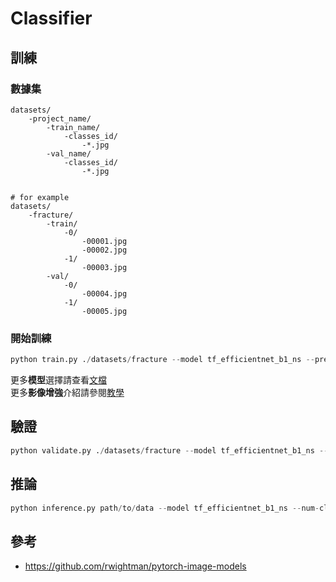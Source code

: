 # Classifier

## 訓練
### 數據集
    datasets/
        -project_name/
            -train_name/
                -classes_id/
                    -*.jpg
            -val_name/
                -classes_id/
                    -*.jpg


    # for example
    datasets/
        -fracture/
            -train/
                -0/
                    -00001.jpg
                    -00002.jpg
                -1/
                    -00003.jpg
            -val/
                -0/
                    -00004.jpg
                -1/
                    -00005.jpg

### 開始訓練
```python
python train.py ./datasets/fracture --model tf_efficientnet_b1_ns --pretrained --num-classes 2 --img-size 96 --batch-size 128 --opt AdamP --epochs 300
```
更多**模型**選擇請查看[文檔](https://github.com/rwightman/pytorch-image-models/blob/master/results/results-imagenet.csv)  
更多**影像增強**介紹請參閱[教學](https://timm.fast.ai/training)

## 驗證
```python
python validate.py ./datasets/fracture --model tf_efficientnet_b1_ns --num-classes 2 --img-size 96 --batch-size 256 --checkpoint ./output/train/model_best.pth.tar
```

## 推論
```python
python inference.py path/to/data --model tf_efficientnet_b1_ns --num-classes 2 --img-size 96 --checkpoint ./output/train/model_best.pth.tar
```

## 參考
* https://github.com/rwightman/pytorch-image-models
